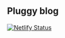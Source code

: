 ## Pluggy blog

[![Netlify Status](https://api.netlify.com/api/v1/badges/1927fb22-90a0-4293-b11b-a26c48c9209f/deploy-status)](https://app.netlify.com/sites/marink/deploys)